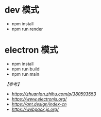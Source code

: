 # dev 模式
* npm install
* npm run render

# electron 模式
* npm install
* npm run build
* npm run main

*【参考】*
* *https://zhuanlan.zhihu.com/p/380593553*
* *https://www.electronjs.org/*
* *https://ant.design/index-cn*
* *https://webpack.js.org/* 
